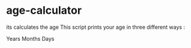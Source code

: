 # age-calculator
its calculates the age
This script prints your age in three different ways :

Years
Months
Days
